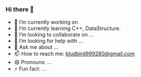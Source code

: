 ### Hi there 👋
- 🔭 I’m currently working on 
- 🌱 I’m currently learning C++, DataStructure.
- 👯 I’m looking to collaborate on ...
- 🤔 I’m looking for help with ...
- 💬 Ask me about ...
- 📫 How to reach me: bludbird999280@gmail.com
- 😄 Pronouns: ...
- ⚡ Fun fact: ...
<!--
**bluebird999280/bluebird999280** is a ✨ _special_ ✨ repository because its `README.md` (this file) appears on your GitHub profile.

Here are some ideas to get you started:


-->
